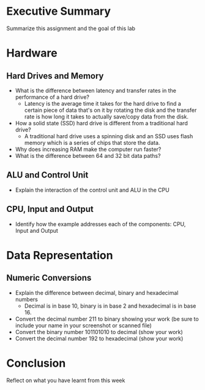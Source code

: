 # Executive Summary
Summarize this assignment and the goal of this lab

# Hardware
## Hard Drives and Memory
* What is the difference between latency and transfer rates in the performance of a hard drive? 
   * Latency is the average time it takes for the hard drive to find a certain piece of data that's on it by rotating the disk and the transfer rate is how long it takes to      actually save/copy data from the disk.
* How a solid state (SSD) hard drive is different from a traditional hard drive?
   * A traditional hard drive uses a spinning disk and an SSD uses flash memory which is a series of chips that store the data.
* Why does increasing RAM make the computer run faster?
* What is the difference between 64 and 32 bit data paths?

## ALU and Control Unit
* Explain the interaction of the control unit and ALU in the CPU

## CPU, Input and Output
* Identify how the example addresses each of the components: CPU, Input and Output

# Data Representation

## Numeric Conversions
* Explain the difference between decimal, binary and hexadecimal numbers 
  * Decimal is in base 10, binary is in base 2 and hexadecimal is in base 16.
* Convert the decimal number 211 to binary showing your work (be sure to include your name in your screenshot or scanned file)
* Convert the binary number 101101010 to decimal (show your work)
* Convert the decimal number 192 to hexadecimal (show your work)

# Conclusion
Reflect on what you have learnt from this week
